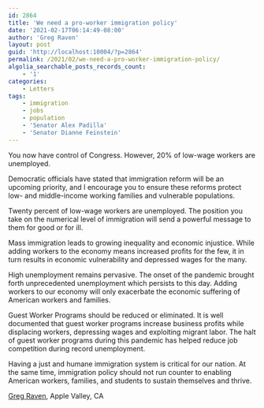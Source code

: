 ```yaml
---
id: 2864
title: 'We need a pro-worker immigration policy'
date: '2021-02-17T06:14:49-08:00'
author: 'Greg Raven'
layout: post
guid: 'http://localhost:10004/?p=2864'
permalink: /2021/02/we-need-a-pro-worker-immigration-policy/
algolia_searchable_posts_records_count:
    - '1'
categories:
    - Letters
tags:
    - immigration
    - jobs
    - population
    - 'Senator Alex Padilla'
    - 'Senator Dianne Feinstein'
---
```


You now have control of Congress. However, 20% of low-wage workers are unemployed.

Democratic officials have stated that immigration reform will be an upcoming priority, and I encourage you to ensure these reforms protect low- and middle-income working families and vulnerable populations.

Twenty percent of low-wage workers are unemployed. The position you take on the numerical level of immigration will send a powerful message to them for good or for ill.

Mass immigration leads to growing inequality and economic injustice. While adding workers to the economy means increased profits for the few, it in turn results in economic vulnerability and depressed wages for the many.

High unemployment remains pervasive. The onset of the pandemic brought forth unprecedented unemployment which persists to this day. Adding workers to our economy will only exacerbate the economic suffering of American workers and families.

Guest Worker Programs should be reduced or eliminated. It is well documented that guest worker programs increase business profits while displacing workers, depressing wages and exploiting migrant labor. The halt of guest worker programs during this pandemic has helped reduce job competition during record unemployment.

Having a just and humane immigration system is critical for our nation. At the same time, immigration policy should not run counter to enabling American workers, families, and students to sustain themselves and thrive.

[Greg Raven](https://www.gregraven.org/), Apple Valley, CA